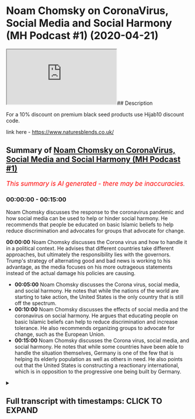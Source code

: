 # Noam Chomsky on CoronaVirus, Social Media and Social Harmony (MH Podcast #1) (2020-04-21)

<iframe loading='lazy' src='https://www.youtube.com/embed/MHhgCFJWgM0'></iframe>## Description

For a 10% discount on premium black seed products use Hijab10 discount code. 

link here - https://www.naturesblends.co.uk/

## Summary of [Noam Chomsky on CoronaVirus, Social Media and Social Harmony (MH Podcast #1)](https://www.youtube.com/watch?v=MHhgCFJWgM0)


*<span style="color:red; font-size:125%">This summary is AI generated - there may be inaccuracies</span>. [](/)*

### <a onclick="modifyYTiframeseektime('0')">00:00:00</a> - <a onclick="modifyYTiframeseektime('900')">00:15:00</a>

Noam Chomsky discusses the response to the coronavirus pandemic and how social media can be used to help or hinder social harmony. He recommends that people be educated on basic Islamic beliefs to help reduce discrimination and advocates for groups that advocate for change.

**<a onclick="modifyYTiframeseektime('0')">00:00:00</a>** Noam Chomsky discusses the Corona virus and how to handle it in a political context. He advises that different countries take different approaches, but ultimately the responsibility lies with the governors. Trump's strategy of alternating good and bad news is working to his advantage, as the media focuses on his more outrageous statements instead of the actual damage his policies are causing.
* **<a onclick="modifyYTiframeseektime('300')">00:05:00</a>** Noam Chomsky discusses the Corona virus, social media, and social harmony. He notes that while the nations of the world are starting to take action, the United States is the only country that is still off the spectrum.
* **<a onclick="modifyYTiframeseektime('600')">00:10:00</a>** Noam Chomsky discusses the effects of social media and the coronavirus on social harmony. He argues that educating people on basic Islamic beliefs can help to reduce discrimination and increase tolerance. He also recommends organizing groups to advocate for change, such as the European Union.
* **<a onclick="modifyYTiframeseektime('900')">00:15:00</a>** Noam Chomsky discusses the Corona virus, social media, and social harmony. He notes that while some countries have been able to handle the situation themselves, Germany is one of the few that is helping its elderly population as well as others in need. He also points out that the United States is constructing a reactionary international, which is in opposition to the progressive one being built by Germany.

<details><summary><h2>Full transcript with timestamps: CLICK TO EXPAND</h2></summary>

<a onclick="modifyYTiframeseektime('0')">0:00:00</a> Mollie Kuramoto laborer kettle guys make  
<a onclick="modifyYTiframeseektime('2')">0:00:02</a> sure that you try these supplements out  
<a onclick="modifyYTiframeseektime('5')">0:00:05</a> there very very good very healthy  
<a onclick="modifyYTiframeseektime('7')">0:00:07</a> natural and you can check the link in  
<a onclick="modifyYTiframeseektime('11')">0:00:11</a> the description box that is nature's  
<a onclick="modifyYTiframeseektime('13')">0:00:13</a> blend black seed oil and they have other  
<a onclick="modifyYTiframeseektime('15')">0:00:15</a> things as well oh yeah no a little boy  
<a onclick="modifyYTiframeseektime('20')">0:00:20</a> boy boy hope you enjoyed the video so so  
<a onclick="modifyYTiframeseektime('26')">0:00:26</a> have it on the show today with us  
<a onclick="modifyYTiframeseektime('27')">0:00:27</a> professor Chomsky who simply does not  
<a onclick="modifyYTiframeseektime('29')">0:00:29</a> need any introduction I wanted to ask  
<a onclick="modifyYTiframeseektime('32')">0:00:32</a> him for us a Chomsky the first question  
<a onclick="modifyYTiframeseektime('34')">0:00:34</a> is I mean the report criticized in the  
<a onclick="modifyYTiframeseektime('36')">0:00:36</a> UK in the US on how they deal with the  
<a onclick="modifyYTiframeseektime('37')">0:00:37</a> corona virus and I want to ask you the  
<a onclick="modifyYTiframeseektime('39')">0:00:39</a> first question being what advice would  
<a onclick="modifyYTiframeseektime('41')">0:00:41</a> you give to UK and US politicians on how  
<a onclick="modifyYTiframeseektime('45')">0:00:45</a> to deal with the corona virus with  
<a onclick="modifyYTiframeseektime('47')">0:00:47</a> corona virus well first of all I would  
<a onclick="modifyYTiframeseektime('52')">0:00:52</a> they're different britain at first the  
<a onclick="modifyYTiframeseektime('56')">0:00:56</a> cook the worst possible stance caused  
<a onclick="modifyYTiframeseektime('60')">0:01:00</a> the disaster but then they reversed  
<a onclick="modifyYTiframeseektime('62')">0:01:02</a> course and they're now moving towards  
<a onclick="modifyYTiframeseektime('65')">0:01:05</a> what same countries have done and  
<a onclick="modifyYTiframeseektime('69')">0:01:09</a> contained it the u.s. is a complete  
<a onclick="modifyYTiframeseektime('72')">0:01:12</a> disaster the worst in the world they  
<a onclick="modifyYTiframeseektime('75')">0:01:15</a> waited for until mid-march that to begin  
<a onclick="modifyYTiframeseektime('80')">0:01:20</a> to take the steps that everyone who was  
<a onclick="modifyYTiframeseektime('84')">0:01:24</a> necessary the US intelligence was  
<a onclick="modifyYTiframeseektime('87')">0:01:27</a> telling them hi  
<a onclick="modifyYTiframeseektime('89')">0:01:29</a> US health officials were telling them it  
<a onclick="modifyYTiframeseektime('93')">0:01:33</a> was obvious even the newspaper readers  
<a onclick="modifyYTiframeseektime('96')">0:01:36</a> but Trump was too busy looking at his TV  
<a onclick="modifyYTiframeseektime('100')">0:01:40</a> ratings and playing golf he just decided  
<a onclick="modifyYTiframeseektime('103')">0:01:43</a> to kill tens of thousands of people now  
<a onclick="modifyYTiframeseektime('106')">0:01:46</a> in a desperate effort to cover up the  
<a onclick="modifyYTiframeseektime('110')">0:01:50</a> crimes they trying to blame somebody  
<a onclick="modifyYTiframeseektime('112')">0:01:52</a> else so blame the Chinese playing the  
<a onclick="modifyYTiframeseektime('115')">0:01:55</a> World Health Organization blame the  
<a onclick="modifyYTiframeseektime('118')">0:01:58</a> governors what he's doing right now is  
<a onclick="modifyYTiframeseektime('122')">0:02:02</a> making the crisis as bad as possible in  
<a onclick="modifyYTiframeseektime('126')">0:02:06</a> order to improve his election  
<a onclick="modifyYTiframeseektime('128')">0:02:08</a> possibilities as you've seen he said  
<a onclick="modifyYTiframeseektime('131')">0:02:11</a> will the federal government can  
<a onclick="modifyYTiframeseektime('133')">0:02:13</a> do anything but first the line was from  
<a onclick="modifyYTiframeseektime('136')">0:02:16</a> the room of the world  
<a onclick="modifyYTiframeseektime('137')">0:02:17</a> I do everything just listen for me now  
<a onclick="modifyYTiframeseektime('140')">0:02:20</a> the line is we can't do anything it's up  
<a onclick="modifyYTiframeseektime('143')">0:02:23</a> to the governor's we don't get any help  
<a onclick="modifyYTiframeseektime('145')">0:02:25</a> of course but it's your problem to deal  
<a onclick="modifyYTiframeseektime('148')">0:02:28</a> with it and the things go wrong it's  
<a onclick="modifyYTiframeseektime('151')">0:02:31</a> your fault not my fault if anything  
<a onclick="modifyYTiframeseektime('154')">0:02:34</a> happens to come out right I'll take  
<a onclick="modifyYTiframeseektime('156')">0:02:36</a> credit for it he's basically informing  
<a onclick="modifyYTiframeseektime('161')">0:02:41</a> the governor's you're the ones  
<a onclick="modifyYTiframeseektime('164')">0:02:44</a> responsible not me okay that's Garrett  
<a onclick="modifyYTiframeseektime('168')">0:02:48</a> what I'm not going to help federal  
<a onclick="modifyYTiframeseektime('170')">0:02:50</a> government has all the wealth and  
<a onclick="modifyYTiframeseektime('171')">0:02:51</a> resources but we're not going to do  
<a onclick="modifyYTiframeseektime('173')">0:02:53</a> anything  
<a onclick="modifyYTiframeseektime('173')">0:02:53</a> we're too busy with other things like  
<a onclick="modifyYTiframeseektime('176')">0:02:56</a> killing people and of course it's going  
<a onclick="modifyYTiframeseektime('182')">0:03:02</a> to make it worse then he comes up with  
<a onclick="modifyYTiframeseektime('185')">0:03:05</a> these crazy pronouncements May first  
<a onclick="modifyYTiframeseektime('188')">0:03:08</a> everything then says the office of the  
<a onclick="modifyYTiframeseektime('191')">0:03:11</a> next day in fact I don't know if this is  
<a onclick="modifyYTiframeseektime('194')">0:03:14</a> conscious or not maybe it's just  
<a onclick="modifyYTiframeseektime('196')">0:03:16</a> intuitive with him but he's following a  
<a onclick="modifyYTiframeseektime('198')">0:03:18</a> very clever strategy though the liberal  
<a onclick="modifyYTiframeseektime('202')">0:03:22</a> press criticizes him for saying one  
<a onclick="modifyYTiframeseektime('206')">0:03:26</a> thing today in the office of tomorrow  
<a onclick="modifyYTiframeseektime('208')">0:03:28</a> and so on but that's a very smart  
<a onclick="modifyYTiframeseektime('211')">0:03:31</a> strategy it means that whatever happens  
<a onclick="modifyYTiframeseektime('215')">0:03:35</a> he'll be validated then you should  
<a onclick="modifyYTiframeseektime('217')">0:03:37</a> errors randomly if one of them will hit  
<a onclick="modifyYTiframeseektime('221')">0:03:41</a> the target and then you can say see I  
<a onclick="modifyYTiframeseektime('223')">0:03:43</a> knew it all along and it'll be amplified  
<a onclick="modifyYTiframeseektime('226')">0:03:46</a> by his echo chamber in Fox News so  
<a onclick="modifyYTiframeseektime('230')">0:03:50</a> something that was the most brilliant  
<a onclick="modifyYTiframeseektime('231')">0:03:51</a> thing everyone in this period it's a  
<a onclick="modifyYTiframeseektime('235')">0:03:55</a> very clever strategy and it's same with  
<a onclick="modifyYTiframeseektime('239')">0:03:59</a> leaving the role to the governors so if  
<a onclick="modifyYTiframeseektime('242')">0:04:02</a> anything goes wrong it's not my fault  
<a onclick="modifyYTiframeseektime('243')">0:04:03</a> oh we're we happen to have a sociopathic  
<a onclick="modifyYTiframeseektime('247')">0:04:07</a> make illuminating act in the White House  
<a onclick="modifyYTiframeseektime('250')">0:04:10</a> and it's causing enormous damages not  
<a onclick="modifyYTiframeseektime('253')">0:04:13</a> only to the United States but to the  
<a onclick="modifyYTiframeseektime('256')">0:04:16</a> world right now in fact if you notice  
<a onclick="modifyYTiframeseektime('259')">0:04:19</a> he's encouraging the armed militias  
<a onclick="modifyYTiframeseektime('263')">0:04:23</a> which are you know the  
<a onclick="modifyYTiframeseektime('266')">0:04:26</a> carrying out demonstrations in  
<a onclick="modifyYTiframeseektime('268')">0:04:28</a> statehouses other to say we want our  
<a onclick="modifyYTiframeseektime('270')">0:04:30</a> freedom back in other words we want to  
<a onclick="modifyYTiframeseektime('273')">0:04:33</a> be able to infect everybody no one else  
<a onclick="modifyYTiframeseektime('277')">0:04:37</a> in the world is doing this except both  
<a onclick="modifyYTiframeseektime('279')">0:04:39</a> snoring Raziel crazy the comedian's  
<a onclick="modifyYTiframeseektime('283')">0:04:43</a> so do you think that moving in the  
<a onclick="modifyYTiframeseektime('286')">0:04:46</a> direction of countries like South Korea  
<a onclick="modifyYTiframeseektime('288')">0:04:48</a> and Japan sorry dr. pan but South Korea  
<a onclick="modifyYTiframeseektime('291')">0:04:51</a> Hong Kong and other countries like that  
<a onclick="modifyYTiframeseektime('293')">0:04:53</a> would be the correct kind of course of  
<a onclick="modifyYTiframeseektime('294')">0:04:54</a> action for countries like UK in the u.s.  
<a onclick="modifyYTiframeseektime('298')">0:04:58</a> there's no question of Taiwan Singapore  
<a onclick="modifyYTiframeseektime('305')">0:05:05</a> South Korea New Zealand have it pretty  
<a onclick="modifyYTiframeseektime('310')">0:05:10</a> much under control like China to live in  
<a onclick="modifyYTiframeseektime('314')">0:05:14</a> following the sensible measures proposed  
<a onclick="modifyYTiframeseektime('318')">0:05:18</a> by just about specialization furthermore  
<a onclick="modifyYTiframeseektime('324')">0:05:24</a> they started right away the China had  
<a onclick="modifyYTiframeseektime('326')">0:05:26</a> despite all the screaming about China  
<a onclick="modifyYTiframeseektime('329')">0:05:29</a> they had given out all the relevant  
<a onclick="modifyYTiframeseektime('332')">0:05:32</a> information by January 9th as soon as  
<a onclick="modifyYTiframeseektime('336')">0:05:36</a> they discovered the Chinese scientists  
<a onclick="modifyYTiframeseektime('339')">0:05:39</a> had identified by then that it was a  
<a onclick="modifyYTiframeseektime('342')">0:05:42</a> corona virus that sequence the genome  
<a onclick="modifyYTiframeseektime('345')">0:05:45</a> given the information that in the entire  
<a onclick="modifyYTiframeseektime('347')">0:05:47</a> world that point was a lot of details  
<a onclick="modifyYTiframeseektime('351')">0:05:51</a> were unknown but it was basically  
<a onclick="modifyYTiframeseektime('353')">0:05:53</a> understood and the countries that have  
<a onclick="modifyYTiframeseektime('356')">0:05:56</a> governments that are concerned for their  
<a onclick="modifyYTiframeseektime('359')">0:05:59</a> own populations badly right away Europe  
<a onclick="modifyYTiframeseektime('363')">0:06:03</a> sort of waited awhile and can't believe  
<a onclick="modifyYTiframeseektime('365')">0:06:05</a> these were finally started acting as I  
<a onclick="modifyYTiframeseektime('370')">0:06:10</a> said the UK started off with Boris  
<a onclick="modifyYTiframeseektime('374')">0:06:14</a> Johnson's craziness but then went back  
<a onclick="modifyYTiframeseektime('376')">0:06:16</a> to something like what other countries  
<a onclick="modifyYTiframeseektime('379')">0:06:19</a> are doing the United States alone it's  
<a onclick="modifyYTiframeseektime('382')">0:06:22</a> the only country that's so far off the  
<a onclick="modifyYTiframeseektime('387')">0:06:27</a> spectrum that the United States is the  
<a onclick="modifyYTiframeseektime('389')">0:06:29</a> one country that cannot even provide  
<a onclick="modifyYTiframeseektime('393')">0:06:33</a> data about how many cases there are and  
<a onclick="modifyYTiframeseektime('397')">0:06:37</a> how many deaths  
<a onclick="modifyYTiframeseektime('399')">0:06:39</a> the country roosters day and on a  
<a onclick="modifyYTiframeseektime('403')">0:06:43</a> personal level how are you coping with  
<a onclick="modifyYTiframeseektime('405')">0:06:45</a> them with the look down you personally  
<a onclick="modifyYTiframeseektime('410')">0:06:50</a> look privileged live in a place where we  
<a onclick="modifyYTiframeseektime('415')">0:06:55</a> can stay along nobody nearby other  
<a onclick="modifyYTiframeseektime('421')">0:07:01</a> people don't know we live in you know if  
<a onclick="modifyYTiframeseektime('426')">0:07:06</a> we were still living in an apartment in  
<a onclick="modifyYTiframeseektime('428')">0:07:08</a> chambers would be much worried even  
<a onclick="modifyYTiframeseektime('431')">0:07:11</a> though that would still be privileged  
<a onclick="modifyYTiframeseektime('433')">0:07:13</a> plenty of people don't even have that  
<a onclick="modifyYTiframeseektime('435')">0:07:15</a> and of course the worst of all or the  
<a onclick="modifyYTiframeseektime('439')">0:07:19</a> really poor and underprivileged people  
<a onclick="modifyYTiframeseektime('443')">0:07:23</a> and homeless people people in the slums  
<a onclick="modifyYTiframeseektime('446')">0:07:26</a> even prisons for them it's a total  
<a onclick="modifyYTiframeseektime('451')">0:07:31</a> disaster and the United States is  
<a onclick="modifyYTiframeseektime('454')">0:07:34</a> uniquely savage in this respect so if  
<a onclick="modifyYTiframeseektime('458')">0:07:38</a> you're unemployed and if I should lose  
<a onclick="modifyYTiframeseektime('460')">0:07:40</a> your job you know you've been well that  
<a onclick="modifyYTiframeseektime('465')">0:07:45</a> means you lose your health insurance we  
<a onclick="modifyYTiframeseektime('468')">0:07:48</a> don't have a guaranteed health worker so  
<a onclick="modifyYTiframeseektime('472')">0:07:52</a> that means she get symptoms of the virus  
<a onclick="modifyYTiframeseektime('475')">0:07:55</a> or take the done this is we proceed  
<a onclick="modifyYTiframeseektime('480')">0:08:00</a> struck with food comes from being the  
<a onclick="modifyYTiframeseektime('484')">0:08:04</a> business from society bound by the  
<a onclick="modifyYTiframeseektime('488')">0:08:08</a> strict delivery rules so totally  
<a onclick="modifyYTiframeseektime('491')">0:08:11</a> dysfunctional yeah well I mean I want to  
<a onclick="modifyYTiframeseektime('497')">0:08:17</a> ask you another question you'll note for  
<a onclick="modifyYTiframeseektime('498')">0:08:18</a> your support kind of for minorities to  
<a onclick="modifyYTiframeseektime('501')">0:08:21</a> bolster the voice of the otherwise like  
<a onclick="modifyYTiframeseektime('503')">0:08:23</a> voiceless people so I wanted to ask a  
<a onclick="modifyYTiframeseektime('505')">0:08:25</a> question cuz obviously you've written  
<a onclick="modifyYTiframeseektime('506')">0:08:26</a> manufacturing consent which is very well  
<a onclick="modifyYTiframeseektime('509')">0:08:29</a> known I'm first of all I'm as a member  
<a onclick="modifyYTiframeseektime('512')">0:08:32</a> of the Muslim community very indebted to  
<a onclick="modifyYTiframeseektime('514')">0:08:34</a> you and very much appreciative of what  
<a onclick="modifyYTiframeseektime('515')">0:08:35</a> you've done for my convenience I'm sure  
<a onclick="modifyYTiframeseektime('518')">0:08:38</a> many Muslims feel the same way but I  
<a onclick="modifyYTiframeseektime('520')">0:08:40</a> want us to ask him to be your advice on  
<a onclick="modifyYTiframeseektime('521')">0:08:41</a> something  
<a onclick="modifyYTiframeseektime('522')">0:08:42</a> taking the example of was this YouTube  
<a onclick="modifyYTiframeseektime('525')">0:08:45</a> channel that I'm gonna be putting this  
<a onclick="modifyYTiframeseektime('526')">0:08:46</a> on as well as many other kind of Muslim  
<a onclick="modifyYTiframeseektime('528')">0:08:48</a> YouTube channels that try and educate  
<a onclick="modifyYTiframeseektime('529')">0:08:49</a> people by Islam  
<a onclick="modifyYTiframeseektime('531')">0:08:51</a> to what extent do you think the  
<a onclick="modifyYTiframeseektime('533')">0:08:53</a> utilization of social media is important  
<a onclick="modifyYTiframeseektime('536')">0:08:56</a> for bolstering the voice of an otherwise  
<a onclick="modifyYTiframeseektime('538')">0:08:58</a> voiceless people minorities in the West  
<a onclick="modifyYTiframeseektime('540')">0:09:00</a> for example well social media offer the  
<a onclick="modifyYTiframeseektime('545')">0:09:05</a> opportunity but somebody has to grasp  
<a onclick="modifyYTiframeseektime('548')">0:09:08</a> the opportunity and there have been you  
<a onclick="modifyYTiframeseektime('553')">0:09:13</a> know that others are gonna be grasping  
<a onclick="modifyYTiframeseektime('555')">0:09:15</a> it the ones who want to so hate and  
<a onclick="modifyYTiframeseektime('558')">0:09:18</a> anger and racism and conformity they're  
<a onclick="modifyYTiframeseektime('563')">0:09:23</a> gonna be using question is whether  
<a onclick="modifyYTiframeseektime('565')">0:09:25</a> others with this goes way back  
<a onclick="modifyYTiframeseektime('568')">0:09:28</a> incidentally look back at the year when  
<a onclick="modifyYTiframeseektime('573')">0:09:33</a> cable television was introduced there  
<a onclick="modifyYTiframeseektime('576')">0:09:36</a> was a legislation in Congress the this  
<a onclick="modifyYTiframeseektime('582')">0:09:42</a> spectrum electronic spectrum of course  
<a onclick="modifyYTiframeseektime('584')">0:09:44</a> is publicly owned and it was given as a  
<a onclick="modifyYTiframeseektime('588')">0:09:48</a> gift to a couple of major private  
<a onclick="modifyYTiframeseektime('591')">0:09:51</a> enterprises we decide to give you that  
<a onclick="modifyYTiframeseektime('594')">0:09:54</a> gift you can have cable television but  
<a onclick="modifyYTiframeseektime('596')">0:09:56</a> there was a provision in the original  
<a onclick="modifyYTiframeseektime('600')">0:10:00</a> Act that required the big cable  
<a onclick="modifyYTiframeseektime('603')">0:10:03</a> companies to set up small community  
<a onclick="modifyYTiframeseektime('607')">0:10:07</a> based cables installations there in  
<a onclick="modifyYTiframeseektime('611')">0:10:11</a> communities all over the country they're  
<a onclick="modifyYTiframeseektime('614')">0:10:14</a> not you know Fox News but they have  
<a onclick="modifyYTiframeseektime('618')">0:10:18</a> reasonable facilities I'm sure better  
<a onclick="modifyYTiframeseektime('621')">0:10:21</a> facilities in us have they been used by  
<a onclick="modifyYTiframeseektime('625')">0:10:25</a> the left they're gonna take it over  
<a onclick="modifyYTiframeseektime('628')">0:10:28</a> almost by the right-wing crazies a  
<a onclick="modifyYTiframeseektime('630')">0:10:30</a> couple of them are used and are very  
<a onclick="modifyYTiframeseektime('633')">0:10:33</a> effective but it's rare let's talk about  
<a onclick="modifyYTiframeseektime('636')">0:10:36</a> them well this is has been I've been  
<a onclick="modifyYTiframeseektime('638')">0:10:38</a> trying for years to get left-wing groups  
<a onclick="modifyYTiframeseektime('641')">0:10:41</a> that complained rightly about being cut  
<a onclick="modifyYTiframeseektime('644')">0:10:44</a> off from the media to use these  
<a onclick="modifyYTiframeseektime('646')">0:10:46</a> facilities I mean you reach all the  
<a onclick="modifyYTiframeseektime('650')">0:10:50</a> community that way and if you have good  
<a onclick="modifyYTiframeseektime('653')">0:10:53</a> stuff people tune in my major effect  
<a onclick="modifyYTiframeseektime('658')">0:10:58</a> same with social media yes they can be  
<a onclick="modifyYTiframeseektime('661')">0:11:01</a> is going to use them yeah I mean we  
<a onclick="modifyYTiframeseektime('666')">0:11:06</a> found that I'm obviously there's lots of  
<a onclick="modifyYTiframeseektime('668')">0:11:08</a> studies like pew research which shows  
<a onclick="modifyYTiframeseektime('669')">0:11:09</a> that more interaction you have with  
<a onclick="modifyYTiframeseektime('670')">0:11:10</a> minority groups the less likely there is  
<a onclick="modifyYTiframeseektime('673')">0:11:13</a> to be discrimination the more likely  
<a onclick="modifyYTiframeseektime('674')">0:11:14</a> those through tolerance and acceptance  
<a onclick="modifyYTiframeseektime('675')">0:11:15</a> we found that just educating people on  
<a onclick="modifyYTiframeseektime('678')">0:11:18</a> the basics of Islamic belief things like  
<a onclick="modifyYTiframeseektime('681')">0:11:21</a> we believe in one God meant for very  
<a onclick="modifyYTiframeseektime('683')">0:11:23</a> ignorant or the fact we believe that  
<a onclick="modifyYTiframeseektime('685')">0:11:25</a> Jesus is the Messiah and you know from  
<a onclick="modifyYTiframeseektime('688')">0:11:28</a> the Christian community and that we  
<a onclick="modifyYTiframeseektime('689')">0:11:29</a> believe that you know from Muhammad was  
<a onclick="modifyYTiframeseektime('691')">0:11:31</a> the final messenger that we have very  
<a onclick="modifyYTiframeseektime('692')">0:11:32</a> similar beliefs to Christians and Jews  
<a onclick="modifyYTiframeseektime('694')">0:11:34</a> in the sense that you know believe that  
<a onclick="modifyYTiframeseektime('695')">0:11:35</a> there's one God worthy of worship just  
<a onclick="modifyYTiframeseektime('697')">0:11:37</a> very basic things like that I think from  
<a onclick="modifyYTiframeseektime('700')">0:11:40</a> my experience just educating people on  
<a onclick="modifyYTiframeseektime('702')">0:11:42</a> the basics of Islam as simple as it may  
<a onclick="modifyYTiframeseektime('704')">0:11:44</a> be has actually had a profound effect on  
<a onclick="modifyYTiframeseektime('707')">0:11:47</a> social cohesion and harmony on you know  
<a onclick="modifyYTiframeseektime('710')">0:11:50</a> tolerance you know and so on and so  
<a onclick="modifyYTiframeseektime('712')">0:11:52</a> forth so what will its ask you us you  
<a onclick="modifyYTiframeseektime('714')">0:11:54</a> know do you think that the coronavirus  
<a onclick="modifyYTiframeseektime('717')">0:11:57</a> now is is putting people into kind of  
<a onclick="modifyYTiframeseektime('720')">0:12:00</a> like an existential angst do you think  
<a onclick="modifyYTiframeseektime('723')">0:12:03</a> that this is actually prompting people  
<a onclick="modifyYTiframeseektime('724')">0:12:04</a> to ask about the ultimate questions in  
<a onclick="modifyYTiframeseektime('726')">0:12:06</a> life some things like why why am I here  
<a onclick="modifyYTiframeseektime('729')">0:12:09</a> what's the purpose of life do you think  
<a onclick="modifyYTiframeseektime('731')">0:12:11</a> it will have that effect depends on  
<a onclick="modifyYTiframeseektime('734')">0:12:14</a> people like you it could have that  
<a onclick="modifyYTiframeseektime('737')">0:12:17</a> effect if people use the opportunity  
<a onclick="modifyYTiframeseektime('740')">0:12:20</a> otherwise it won't right we know that  
<a onclick="modifyYTiframeseektime('743')">0:12:23</a> there are some who are going to use the  
<a onclick="modifyYTiframeseektime('745')">0:12:25</a> opportunity exactly the people who are  
<a onclick="modifyYTiframeseektime('748')">0:12:28</a> sowing hatred bitterness fear of others  
<a onclick="modifyYTiframeseektime('754')">0:12:34</a> racism and so on they'll be using it  
<a onclick="modifyYTiframeseektime('757')">0:12:37</a> question is whether anybody else yes yes  
<a onclick="modifyYTiframeseektime('774')">0:12:54</a> with with that I mean do you think you  
<a onclick="modifyYTiframeseektime('777')">0:12:57</a> think and they educate the oils  
<a onclick="modifyYTiframeseektime('795')">0:13:15</a> yes wait wait how to try and try and  
<a onclick="modifyYTiframeseektime('855')">0:14:15</a> harmony in this time so what kind of  
<a onclick="modifyYTiframeseektime('859')">0:14:19</a> advice to do in order and harmony I do  
<a onclick="modifyYTiframeseektime('870')">0:14:30</a> everything from talking to your  
<a onclick="modifyYTiframeseektime('872')">0:14:32</a> neighbors yes up to mining organized  
<a onclick="modifyYTiframeseektime('876')">0:14:36</a> groups that are pressing for changing  
<a onclick="modifyYTiframeseektime('880')">0:14:40</a> nationalism you can be educating people  
<a onclick="modifyYTiframeseektime('883')">0:14:43</a> about some very elementary facts in  
<a onclick="modifyYTiframeseektime('887')">0:14:47</a> Europe so there's something in Europe  
<a onclick="modifyYTiframeseektime('890')">0:14:50</a> now excluding Britain that's called the  
<a onclick="modifyYTiframeseektime('894')">0:14:54</a> European Union yes okay how are they  
<a onclick="modifyYTiframeseektime('897')">0:14:57</a> reacting Germany's richest most powerful  
<a onclick="modifyYTiframeseektime('901')">0:15:01</a> country these pretty much handled it for  
<a onclick="modifyYTiframeseektime('905')">0:15:05</a> themselves disagree a couple of miles  
<a onclick="modifyYTiframeseektime('909')">0:15:09</a> across the border is one of the real  
<a onclick="modifyYTiframeseektime('912')">0:15:12</a> that's a lot of people  
<a onclick="modifyYTiframeseektime('918')">0:15:18</a> the people the elderly population in  
<a onclick="modifyYTiframeseektime('921')">0:15:21</a> German they need help and assistance are  
<a onclick="modifyYTiframeseektime('925')">0:15:25</a> they getting it from Germany that's the  
<a onclick="modifyYTiframeseektime('929')">0:15:29</a> European Union are they getting any yeah  
<a onclick="modifyYTiframeseektime('932')">0:15:32</a> from the superpower across the Atlantic  
<a onclick="modifyYTiframeseektime('935')">0:15:35</a> to be the one country which is showing  
<a onclick="modifyYTiframeseektime('940')">0:15:40</a> how to be genuinely internationalist as  
<a onclick="modifyYTiframeseektime('944')">0:15:44</a> they've been doing for decades okay  
<a onclick="modifyYTiframeseektime('948')">0:15:48</a> that's a country that's not exactly in  
<a onclick="modifyYTiframeseektime('951')">0:15:51</a> the optimal conditions it's been crushed  
<a onclick="modifyYTiframeseektime('955')">0:15:55</a> white us violence and terror an economic  
<a onclick="modifyYTiframeseektime('959')">0:15:59</a> warfare ever since it declared  
<a onclick="modifyYTiframeseektime('961')">0:16:01</a> independent became independent it's not  
<a onclick="modifyYTiframeseektime('964')">0:16:04</a> in great tree but nevertheless they've  
<a onclick="modifyYTiframeseektime('967')">0:16:07</a> been teaching the world a lesson not the  
<a onclick="modifyYTiframeseektime('973')">0:16:13</a> repressor and they're doing it once  
<a onclick="modifyYTiframeseektime('975')">0:16:15</a> again with Chinese assistance okay are  
<a onclick="modifyYTiframeseektime('980')">0:16:20</a> there some lessons they're genuine  
<a onclick="modifyYTiframeseektime('983')">0:16:23</a> internationalism are there some lessons  
<a onclick="modifyYTiframeseektime('985')">0:16:25</a> we can bring to people I think so  
<a onclick="modifyYTiframeseektime('989')">0:16:29</a> this goes all the way up to genuinely  
<a onclick="modifyYTiframeseektime('993')">0:16:33</a> creating the progressive intervention  
<a onclick="modifyYTiframeseektime('996')">0:16:36</a> thank you that's happening you can take  
<a onclick="modifyYTiframeseektime('999')">0:16:39</a> part in their first international  
<a onclick="modifyYTiframeseektime('1002')">0:16:42</a> conference is coming up in November this  
<a onclick="modifyYTiframeseektime('1006')">0:16:46</a> was called by Bernie Sanders in the  
<a onclick="modifyYTiframeseektime('1009')">0:16:49</a> United States  
<a onclick="modifyYTiframeseektime('1011')">0:16:51</a> Yanis varoufakis in your sounders m25  
<a onclick="modifyYTiframeseektime('1016')">0:16:56</a> which is working on this of course it's  
<a onclick="modifyYTiframeseektime('1021')">0:17:01</a> possible to become a participant on a  
<a onclick="modifyYTiframeseektime('1023')">0:17:03</a> supporter the idea is to create a  
<a onclick="modifyYTiframeseektime('1026')">0:17:06</a> progressive International which will  
<a onclick="modifyYTiframeseektime('1029')">0:17:09</a> bring in the rest of the world global  
<a onclick="modifyYTiframeseektime('1033')">0:17:13</a> South others which will counter the  
<a onclick="modifyYTiframeseektime('1037')">0:17:17</a> reactionary international that's being  
<a onclick="modifyYTiframeseektime('1040')">0:17:20</a> constructed in the White House you're  
<a onclick="modifyYTiframeseektime('1043')">0:17:23</a> supposed to run with  
<a onclick="modifyYTiframeseektime('1078')">0:17:58</a> [Music]  
<a onclick="modifyYTiframeseektime('1124')">0:18:44</a> yes appreciation that's very small  
<a onclick="modifyYTiframeseektime('1165')">0:19:25</a> around the world thank you very much and  
<a onclick="modifyYTiframeseektime('1169')">0:19:29</a> hopefully  
</details>